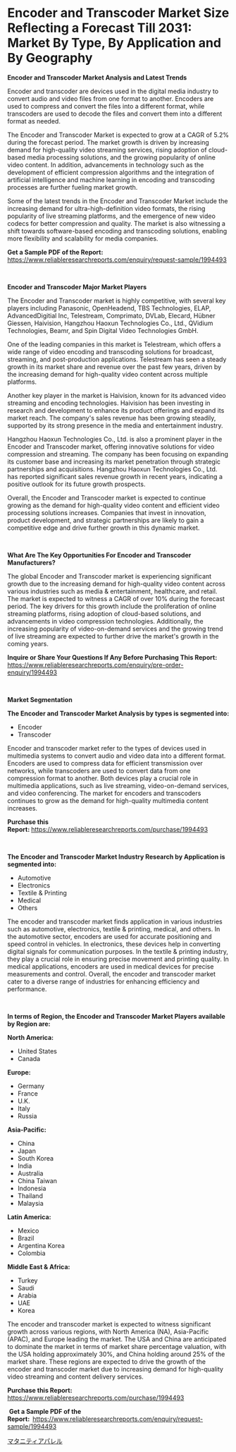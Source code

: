 <p><h1>Encoder and Transcoder Market Size Reflecting a Forecast Till 2031: Market By Type, By Application and By Geography</h1></p><p><strong>Encoder and Transcoder Market Analysis and Latest Trends</strong></p>
<p><p>Encoder and transcoder are devices used in the digital media industry to convert audio and video files from one format to another. Encoders are used to compress and convert the files into a different format, while transcoders are used to decode the files and convert them into a different format as needed.</p><p>The Encoder and Transcoder Market is expected to grow at a CAGR of 5.2% during the forecast period. The market growth is driven by increasing demand for high-quality video streaming services, rising adoption of cloud-based media processing solutions, and the growing popularity of online video content. In addition, advancements in technology such as the development of efficient compression algorithms and the integration of artificial intelligence and machine learning in encoding and transcoding processes are further fueling market growth.</p><p>Some of the latest trends in the Encoder and Transcoder Market include the increasing demand for ultra-high-definition video formats, the rising popularity of live streaming platforms, and the emergence of new video codecs for better compression and quality. The market is also witnessing a shift towards software-based encoding and transcoding solutions, enabling more flexibility and scalability for media companies.</p></p>
<p><strong>Get a Sample PDF of the Report:&nbsp;</strong> <a href="https://www.reliableresearchreports.com/enquiry/request-sample/1994493">https://www.reliableresearchreports.com/enquiry/request-sample/1994493</a></p>
<p>&nbsp;</p>
<p><strong>Encoder and Transcoder Major Market Players</strong></p>
<p><p>The Encoder and Transcoder market is highly competitive, with several key players including Panasonic, OpenHeadend, TBS Technologies, ELAP, AdvancedDigitial Inc, Telestream, Comprimato, DVLab, Elecard, Hübner Giessen, Haivision, Hangzhou Haoxun Technologies Co., Ltd., QVidium Technologies, Beamr, and Spin Digital Video Technologies GmbH.</p><p>One of the leading companies in this market is Telestream, which offers a wide range of video encoding and transcoding solutions for broadcast, streaming, and post-production applications. Telestream has seen a steady growth in its market share and revenue over the past few years, driven by the increasing demand for high-quality video content across multiple platforms.</p><p>Another key player in the market is Haivision, known for its advanced video streaming and encoding technologies. Haivision has been investing in research and development to enhance its product offerings and expand its market reach. The company's sales revenue has been growing steadily, supported by its strong presence in the media and entertainment industry.</p><p>Hangzhou Haoxun Technologies Co., Ltd. is also a prominent player in the Encoder and Transcoder market, offering innovative solutions for video compression and streaming. The company has been focusing on expanding its customer base and increasing its market penetration through strategic partnerships and acquisitions. Hangzhou Haoxun Technologies Co., Ltd. has reported significant sales revenue growth in recent years, indicating a positive outlook for its future growth prospects.</p><p>Overall, the Encoder and Transcoder market is expected to continue growing as the demand for high-quality video content and efficient video processing solutions increases. Companies that invest in innovation, product development, and strategic partnerships are likely to gain a competitive edge and drive further growth in this dynamic market.</p></p>
<p>&nbsp;</p>
<p><strong>What Are The Key Opportunities For Encoder and Transcoder Manufacturers?</strong></p>
<p><p>The global Encoder and Transcoder market is experiencing significant growth due to the increasing demand for high-quality video content across various industries such as media & entertainment, healthcare, and retail. The market is expected to witness a CAGR of over 10% during the forecast period. The key drivers for this growth include the proliferation of online streaming platforms, rising adoption of cloud-based solutions, and advancements in video compression technologies. Additionally, the increasing popularity of video-on-demand services and the growing trend of live streaming are expected to further drive the market's growth in the coming years.</p></p>
<p><strong>Inquire or Share Your Questions If Any Before Purchasing This Report:</strong> <a href="https://www.reliableresearchreports.com/enquiry/pre-order-enquiry/1994493">https://www.reliableresearchreports.com/enquiry/pre-order-enquiry/1994493</a></p>
<p>&nbsp;</p>
<p><strong>Market Segmentation</strong></p>
<p><strong>The Encoder and Transcoder Market Analysis by types is segmented into:</strong></p>
<p><ul><li>Encoder</li><li>Transcoder</li></ul></p>
<p><p>Encoder and transcoder market refer to the types of devices used in multimedia systems to convert audio and video data into a different format. Encoders are used to compress data for efficient transmission over networks, while transcoders are used to convert data from one compression format to another. Both devices play a crucial role in multimedia applications, such as live streaming, video-on-demand services, and video conferencing. The market for encoders and transcoders continues to grow as the demand for high-quality multimedia content increases.</p></p>
<p><strong>Purchase this Report:&nbsp;</strong><a href="https://www.reliableresearchreports.com/purchase/1994493">https://www.reliableresearchreports.com/purchase/1994493</a></p>
<p>&nbsp;</p>
<p><strong>The Encoder and Transcoder Market Industry Research by Application is segmented into:</strong></p>
<p><ul><li>Automotive</li><li>Electronics</li><li>Textile & Printing</li><li>Medical</li><li>Others</li></ul></p>
<p><p>The encoder and transcoder market finds application in various industries such as automotive, electronics, textile & printing, medical, and others. In the automotive sector, encoders are used for accurate positioning and speed control in vehicles. In electronics, these devices help in converting digital signals for communication purposes. In the textile & printing industry, they play a crucial role in ensuring precise movement and printing quality. In medical applications, encoders are used in medical devices for precise measurements and control. Overall, the encoder and transcoder market cater to a diverse range of industries for enhancing efficiency and performance.</p></p>
<p>&nbsp;</p>
<p><strong>In terms of Region, the Encoder and Transcoder Market Players available by Region are:</strong></p>
<p>
    <p> <strong> North America: </strong>
        <ul>
            <li>United States</li>
            <li>Canada</li>
        </ul>
        </p> 
    <p> <strong> Europe: </strong>
        <ul>
            <li>Germany</li>
            <li>France</li>
            <li>U.K.</li>
            <li>Italy</li>
            <li>Russia</li>
        </ul>
        </p> 
    <p> <strong> Asia-Pacific: </strong>
        <ul>
            <li>China</li>
            <li>Japan</li>
            <li>South Korea</li>
            <li>India</li>
            <li>Australia</li>
            <li>China Taiwan</li>
            <li>Indonesia</li>
            <li>Thailand</li>
            <li>Malaysia</li>
        </ul>
        </p> 
    <p> <strong> Latin America: </strong>
        <ul>
            <li>Mexico</li>
            <li>Brazil</li>
            <li>Argentina Korea</li>
            <li>Colombia</li>
        </ul>
        </p> 
    <p> <strong> Middle East & Africa: </strong>
        <ul>
            <li>Turkey</li>
            <li>Saudi</li>
            <li>Arabia</li>
            <li>UAE</li>
            <li>Korea</li>
        </ul>
    </p>
    </p>
<p><p>The encoder and transcoder market is expected to witness significant growth across various regions, with North America (NA), Asia-Pacific (APAC), and Europe leading the market. The USA and China are anticipated to dominate the market in terms of market share percentage valuation, with the USA holding approximately 30%, and China holding around 25% of the market share. These regions are expected to drive the growth of the encoder and transcoder market due to increasing demand for high-quality video streaming and content delivery services.</p></p>
<p><strong>Purchase this Report: </strong><a href="https://www.reliableresearchreports.com/purchase/1994493">https://www.reliableresearchreports.com/purchase/1994493</a></p>
<p>&nbsp;<strong>Get a Sample PDF of the Report:&nbsp;&nbsp;</strong><a href="https://www.reliableresearchreports.com/enquiry/request-sample/1994493">https://www.reliableresearchreports.com/enquiry/request-sample/1994493</a></p>
<p><strong></strong></p>
<p><p><a href="https://github.com/ksxzwxabcuynh011/Market-Research-Report-List-1/blob/main/626403514252.md">マタニティアパレル</a></p></p>